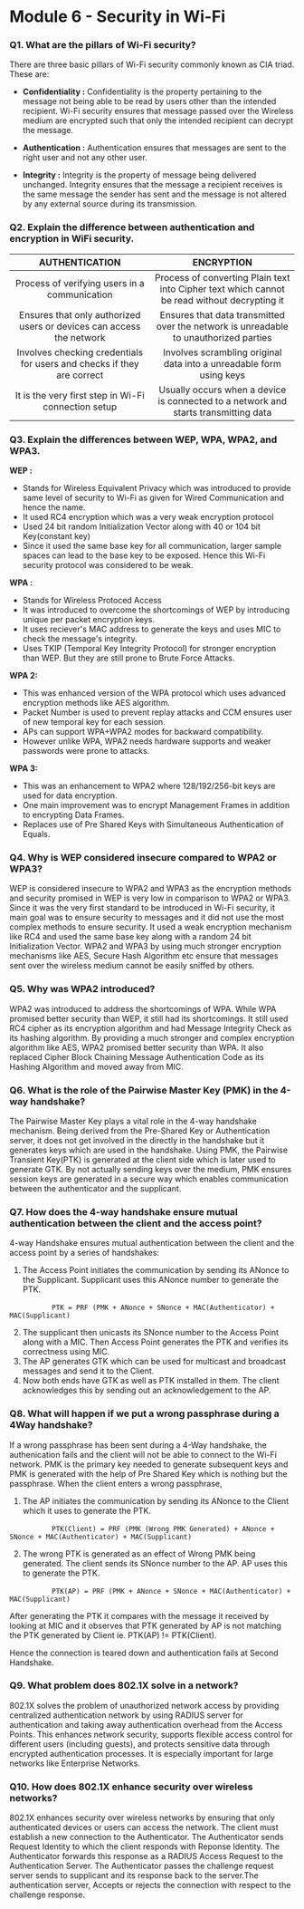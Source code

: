 # Module 6 - Security in Wi-Fi

### Q1. What are the pillars of Wi-Fi security?
There are three basic pillars of Wi-Fi security commonly known as CIA triad. These are:
- **Confidentiality :** Confidentiality is the property pertaining to the message not being able to be read by users other than the intended recipient. Wi-Fi security ensures that message passed over the Wireless medium are encrypted such that only the intended recipient can decrypt the message. 

- **Authentication :** Authentication ensures that messages are sent to the right user and not any other user.

- **Integrity :** Integrity is the property of message being delivered unchanged. Integrity ensures that the message a recipient receives is the same message the sender has sent and the message is not altered by any external source during its transmission.
  
### Q2. Explain the difference between authentication and encryption in WiFi security.
| **AUTHENTICATION** | **ENCRYPTION** |
|       :---:        |      :---:     |
| Process of verifying users in a communication | Process of converting Plain text into Cipher text which cannot be read without decrypting it |
| Ensures that only authorized users or devices can access the network | Ensures that data transmitted over the network is unreadable to unauthorized parties |
| Involves checking credentials for users and checks if they are correct | Involves scrambling original data into a unreadable form using keys |
| It is the very first step in Wi-Fi connection setup | Usually occurs when a device is connected to a network and starts transmitting data |

### Q3. Explain the differences between WEP, WPA, WPA2, and WPAЗ.
**WEP :**
- Stands for Wireless Equivalent Privacy which was introduced to provide same level of security to Wi-Fi as given for Wired Communication and hence the name.
- It used RC4 encryption which was a very weak encryption protocol
- Used 24 bit random Initialization Vector along with 40 or 104 bit Key(constant key)
- Since it used the same base key for all communication, larger sample spaces can lead to the base key to be exposed. Hence this Wi-Fi security protocol was considered to be weak.

**WPA :**
- Stands for Wireless Protoced Access
- It was introduced to overcome the shortcomings of WEP by introducing unique per packet encryption keys.
- It uses reciever's MAC address to generate the keys and uses MIC to check the message's integrity.
- Uses TKIP (Temporal Key Integrity Protocol) for stronger encryption than WEP. But they are still prone to Brute Force Attacks.

**WPA 2:**
- This was enhanced version of the WPA protocol which uses advanced encryption methods like AES algorithm.
- Packet Number is used to prevent replay attacks and CCM ensures user of new temporal key for each session.
- APs can support WPA+WPA2 modes for backward compatibility.
- However unlike WPA, WPA2 needs hardware supports and weaker passwords were prone to attacks.

**WPA 3:**
- This was an enhancement to WPA2 where 128/192/256-bit keys are used for data encryption.
- One main improvement was to encrypt Management Frames in addition to encrypting Data Frames.
- Replaces use of Pre Shared Keys with Simultaneous Authentication of Equals.
### Q4. Why is WEP considered insecure compared to WPA2 or WPA3?
WEP is considered insecure to WPA2 and WPA3 as the encryption methods and security promised in WEP is very low in comparison to WPA2 or WPA3. Since it was the very first standard to be introduced in Wi-Fi security, it main goal was to ensure security to messages and it did not use the most complex methods to ensure security. It used a weak encryption mechanism like RC4 and used the same base key along with a random 24 bit Initialization Vector. WPA2 and WPA3 by using much stronger encryption mechanisms like AES, Secure Hash Algorithm etc ensure that messages sent over the wireless medium cannot be easily sniffed by others.

### Q5. Why was WPA2 introduced?
WPA2 was introduced to address the shortcomings of WPA. While WPA promised better security than WEP, it still had its shortcomings. It still used RC4 cipher as its encryption algorithm and had Message Integrity Check as its hashing algorithm. By providing a much stronger and complex encryption algorithm like AES, WPA2 promised better security than WPA. It also replaced Cipher Block Chaining Message Authentication Code as its Hashing Algorithm and moved away from MIC.

### Q6. What is the role of the Pairwise Master Key (PMK) in the 4-way handshake?
The Pairwise Master Key plays a vital role in the 4-way handshake mechanism. Being derived from the Pre-Shared Key or Authentication server, it does not get involved in the directly in the handshake but it generates keys which are used in the handshake. Using PMK, the Pairwise Transient Key(PTK) is generated at the client side which is later used to generate GTK. By not actually sending keys over the medium, PMK ensures session keys are generated in a secure way which enables communication between the authenticator and the supplicant.

### Q7. How does the 4-way handshake ensure mutual authentication between the client and the access point?
4-way Handshake ensures mutual authentication between the client and the access point by a series of handshakes:
1. The Access Point initiates the communication by sending its ANonce to the Supplicant. Supplicant uses this ANonce number to generate the PTK.

&nbsp;&nbsp;&nbsp;&nbsp;&nbsp;&nbsp;&nbsp;&nbsp;&nbsp;&nbsp;&nbsp;&nbsp;&nbsp;&nbsp;&nbsp;&nbsp;&nbsp;&nbsp; `PTK = PRF (PMK + ANonce + SNonce + MAC(Authenticator) + MAC(Supplicant)`

2. The supplicant then unicasts its SNonce number to the Access Point along with a MIC. Then Access Point generates the PTK and verifies its correctness using MIC.
3. The AP generates GTK which can be used for multicast and broadcast messages and send it to the Client.
4. Now both ends have GTK as well as PTK installed in them. The client acknowledges this by sending out an acknowledgement to the AP.

### Q8. What will happen if we put a wrong passphrase during a 4Way handshake?
If a wrong passphrase has been sent during a 4-Way handshake, the authenication fails and the client will not be able to connect to the Wi-Fi network. PMK is the primary key needed to generate subsequent keys and PMK is generated with the help of Pre Shared Key which is nothing but the passphrase. When the client enters a wrong passphrase,
1. The AP initiates the communication by sending its ANonce to the Client which it uses to generate the PTK. 

&nbsp;&nbsp;&nbsp;&nbsp;&nbsp;&nbsp;&nbsp;&nbsp;&nbsp;&nbsp;&nbsp;&nbsp;&nbsp;&nbsp;&nbsp;&nbsp;&nbsp;&nbsp; `PTK(Client) = PRF (PMK (Wrong PMK Generated) + ANonce + SNonce + MAC(Authenticator) + MAC(Supplicant)`

2. The wrong PTK is generated as an effect of Wrong PMK being generated. The client sends its SNonce number to the AP. AP uses this to generate the PTK.

&nbsp;&nbsp;&nbsp;&nbsp;&nbsp;&nbsp;&nbsp;&nbsp;&nbsp;&nbsp;&nbsp;&nbsp;&nbsp;&nbsp;&nbsp;&nbsp;&nbsp;&nbsp; `PTK(AP) = PRF (PMK + ANonce + SNonce + MAC(Authenticator) + MAC(Supplicant)`

After generating the PTK it compares with the message it received by looking at MIC and it observes that PTK generated by AP is not matching the PTK generated by Client ie. PTK(AP) != PTK(Client).

Hence the connection is teared down and authentication fails at Second Handshake.

### Q9. What problem does 802.1X solve in a network?
802.1X solves the problem of unauthorized network access by providing centralized authentication network by using RADIUS server for authentication and taking away authentication overhead from the Access Points. This enhances network security, supports flexible access control for different users (including guests), and protects sensitive data through encrypted authentication processes. It is especially important for large networks like Enterprise Networks.

### Q10. How does 802.1X enhance security over wireless networks?
802.1X enhances security over wireless networks by ensuring that only authenticated devices or users can access the network. The client must establish a new connection to the Authenticator. The Authenticator sends Request Identity to which the client responds with Reponse Identity. The Authenticator forwards this response as a RADIUS Access Request to the Authentication Server. The Authenticator passes the challenge request server sends to supplicant and its response back to the server.The authentication server, Accepts or rejects the connection with respect to the challenge response.
